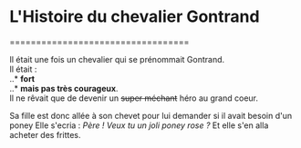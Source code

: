 # L'Histoire du chevalier Gontrand
==================================

Il était une fois un chevalier qui se prénommait Gontrand.  
Il était :  
..* __fort__   
..* **mais pas très courageux**.   
Il ne rêvait que de devenir un ~~super méchant~~ héro au grand coeur.  

Sa fille est donc allée à son chevet pour lui demander si il avait besoin d'un poney
Elle s'ecria : *Père ! Veux tu un joli poney rose ?*
Et elle s'en alla acheter des frittes.

